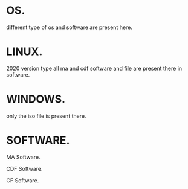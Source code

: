 # OS.
different type of os and software are present here.



# LINUX.
2020 version type all ma and cdf software and file are present there in software.

# WINDOWS.
only the iso file is present there.

# SOFTWARE.
MA Software.

CDF Software.

CF Software.

